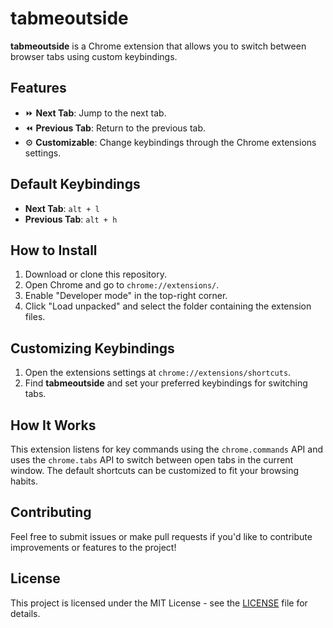 # tabmeoutside
**tabmeoutside** is a Chrome extension that allows you to switch between browser tabs using custom keybindings.

## Features
- ⏩ **Next Tab**: Jump to the next tab.
- ⏪ **Previous Tab**: Return to the previous tab.
- ⚙️ **Customizable**: Change keybindings through the Chrome extensions settings.

## Default Keybindings
- **Next Tab**: `alt + l`
- **Previous Tab**: `alt + h`

## How to Install
1. Download or clone this repository.
2. Open Chrome and go to `chrome://extensions/`.
3. Enable "Developer mode" in the top-right corner.
4. Click "Load unpacked" and select the folder containing the extension files.

## Customizing Keybindings
1. Open the extensions settings at `chrome://extensions/shortcuts`.
2. Find **tabmeoutside** and set your preferred keybindings for switching tabs.

## How It Works
This extension listens for key commands using the `chrome.commands` API and uses the `chrome.tabs` API to switch between open tabs in the current window. The default shortcuts can be customized to fit your browsing habits.

## Contributing
Feel free to submit issues or make pull requests if you'd like to contribute improvements or features to the project!

## License
This project is licensed under the MIT License - see the [LICENSE](LICENSE) file for details.
